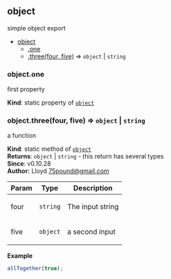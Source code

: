<a name="module_object"></a>
## object
simple object export


* [object](#module_object)
  * [.one](#module_object.one)
  * [.three(four, five)](#module_object.three) ⇒ <code>object</code> &#124; <code>string</code>

<a name="module_object.one"></a>
### object.one
first property

**Kind**: static property of <code>[object](#module_object)</code>  
<a name="module_object.three"></a>
### object.three(four, five) ⇒ <code>object</code> &#124; <code>string</code>
a function

**Kind**: static method of <code>[object](#module_object)</code>  
**Returns**: <code>object</code> &#124; <code>string</code> - this return has several types  
**Since**: v0.10.28  
**Author:** Lloyd <75pound@gmail.com>  
<table>
  <thead>
    <tr>
      <th>Param</th><th>Type</th><th>Description</th>
    </tr>
  </thead>
  <tbody>
<tr>
    <td>four</td><td><code>string</code></td><td><p>The input string</p>
</td>
    </tr><tr>
    <td>five</td><td><code>object</code></td><td><p>a second input</p>
</td>
    </tr>  </tbody>
</table>

**Example**  
```js
allTogether(true);
```
